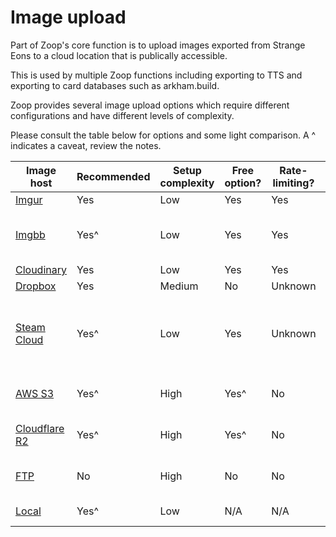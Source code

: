 # Image upload

Part of Zoop's core function is to upload images exported from Strange Eons to a cloud location that is publically accessible.

This is used by multiple Zoop functions including exporting to TTS and exporting to card databases such as arkham.build.

Zoop provides several image upload options which require different configurations and have different levels of complexity.

Please consult the table below for options and some light comparison. A ^ indicates a caveat, review the notes.

| Image host | Recommended | Setup complexity | Free option? | Rate-limiting? | Notes |
| --- | --- | --- | --- | --- | --- |
| [Imgur](Imgur.md) | Yes | Low | Yes | Yes | |
| [Imgbb](Imgbb.md) | Yes^ | Low | Yes | Yes | Long-term reliability issues occasionally reported |
| [Cloudinary](Cloudinary.md) | Yes | Low | Yes | Yes | |
| [Dropbox](DropboxOAuth.md) | Yes | Medium | No | Unknown | |
| [Steam Cloud](SteamCloud.md) | Yes^ | Low | Yes | Unknown | Recently added, limited testing. Unusual configuration/pre-requisites, consult the link for details |
| [AWS S3](AwsS3.md) | Yes^ | High | Yes^ | No | Free-option with time-limited free-tier only |
| [Cloudflare R2](CloudflareR2.md) | Yes^ | High | Yes^ | No | Free-option with time-limited free-tier only |
| [FTP](Ftp.md) | No | High | No | No | For advanced uses/niche use cases only |
| [Local](Local.md) | Yes^ | Low | N/A | N/A | Suitable for local testing |
